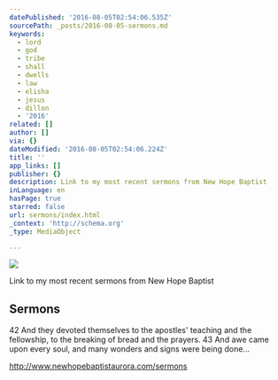 ```yaml
---
datePublished: '2016-08-05T02:54:06.535Z'
sourcePath: _posts/2016-08-05-sermons.md
keywords:
  - lord
  - god
  - tribe
  - shall
  - dwells
  - law
  - elisha
  - jesus
  - dillon
  - '2016'
related: []
author: []
via: {}
dateModified: '2016-08-05T02:54:06.224Z'
title: ''
app_links: []
publisher: {}
description: Link to my most recent sermons from New Hope Baptist
inLanguage: en
hasPage: true
starred: false
url: sermons/index.html
_context: 'http://schema.org'
_type: MediaObject

---
```

![](https://the-grid-user-content.s3-us-west-2.amazonaws.com/7f87d7e5-1a27-43e0-94f1-e20825f8abf6.jpg)

Link to my most recent sermons from New Hope Baptist

<article style=""><h1>Sermons</h1><p>42 And they devoted themselves to the apostles' teaching and the fellowship, to the breaking of bread and the prayers. 43 And awe came upon every soul, and many wonders and signs were being done...</p></article>

http://www.newhopebaptistaurora.com/sermons